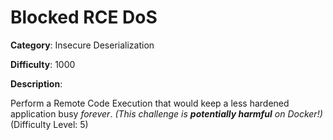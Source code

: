 # Blocked RCE DoS

**Category**: Insecure Deserialization

**Difficulty**: 1000

**Description**:

Perform a Remote Code Execution that would keep a less hardened application busy <em>forever</em>. <em>(This challenge is <strong>potentially harmful</strong> on Docker!)</em> (Difficulty Level: 5)
